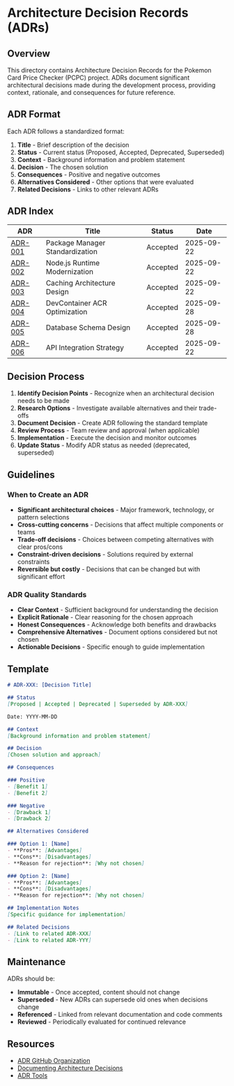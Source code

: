 # Architecture Decision Records (ADRs)

## Overview

This directory contains Architecture Decision Records for the Pokemon Card Price Checker (PCPC) project. ADRs document significant architectural decisions made during the development process, providing context, rationale, and consequences for future reference.

## ADR Format

Each ADR follows a standardized format:

1. **Title** - Brief description of the decision
2. **Status** - Current status (Proposed, Accepted, Deprecated, Superseded)
3. **Context** - Background information and problem statement
4. **Decision** - The chosen solution
5. **Consequences** - Positive and negative outcomes
6. **Alternatives Considered** - Other options that were evaluated
7. **Related Decisions** - Links to other relevant ADRs

## ADR Index

| ADR | Title | Status | Date |
|-----|-------|--------|------|
| [ADR-001](./ADR-001-package-manager-standardization.md) | Package Manager Standardization | Accepted | 2025-09-22 |
| [ADR-002](./ADR-002-nodejs-runtime-modernization.md) | Node.js Runtime Modernization | Accepted | 2025-09-22 |
| [ADR-003](./ADR-003-caching-architecture-design.md) | Caching Architecture Design | Accepted | 2025-09-22 |
| [ADR-004](./ADR-004-devcontainer-acr-optimization.md) | DevContainer ACR Optimization | Accepted | 2025-09-28 |
| [ADR-005](./ADR-005-database-schema-design.md) | Database Schema Design | Accepted | 2025-09-28 |
| [ADR-006](./ADR-006-api-integration-strategy.md) | API Integration Strategy | Accepted | 2025-09-22 |

## Decision Process

1. **Identify Decision Points** - Recognize when an architectural decision needs to be made
2. **Research Options** - Investigate available alternatives and their trade-offs
3. **Document Decision** - Create ADR following the standard template
4. **Review Process** - Team review and approval (when applicable)
5. **Implementation** - Execute the decision and monitor outcomes
6. **Update Status** - Modify ADR status as needed (deprecated, superseded)

## Guidelines

### When to Create an ADR

- **Significant architectural choices** - Major framework, technology, or pattern selections
- **Cross-cutting concerns** - Decisions that affect multiple components or teams
- **Trade-off decisions** - Choices between competing alternatives with clear pros/cons
- **Constraint-driven decisions** - Solutions required by external constraints
- **Reversible but costly** - Decisions that can be changed but with significant effort

### ADR Quality Standards

- **Clear Context** - Sufficient background for understanding the decision
- **Explicit Rationale** - Clear reasoning for the chosen approach
- **Honest Consequences** - Acknowledge both benefits and drawbacks
- **Comprehensive Alternatives** - Document options considered but not chosen
- **Actionable Decisions** - Specific enough to guide implementation

## Template

```markdown
# ADR-XXX: [Decision Title]

## Status
[Proposed | Accepted | Deprecated | Superseded by ADR-XXX]

Date: YYYY-MM-DD

## Context
[Background information and problem statement]

## Decision
[Chosen solution and approach]

## Consequences

### Positive
- [Benefit 1]
- [Benefit 2]

### Negative
- [Drawback 1]
- [Drawback 2]

## Alternatives Considered

### Option 1: [Name]
- **Pros**: [Advantages]
- **Cons**: [Disadvantages]
- **Reason for rejection**: [Why not chosen]

### Option 2: [Name]
- **Pros**: [Advantages]
- **Cons**: [Disadvantages]
- **Reason for rejection**: [Why not chosen]

## Implementation Notes
[Specific guidance for implementation]

## Related Decisions
- [Link to related ADR-XXX]
- [Link to related ADR-YYY]
```

## Maintenance

ADRs should be:
- **Immutable** - Once accepted, content should not change
- **Superseded** - New ADRs can supersede old ones when decisions change
- **Referenced** - Linked from relevant documentation and code comments
- **Reviewed** - Periodically evaluated for continued relevance

## Resources

- [ADR GitHub Organization](https://adr.github.io/)
- [Documenting Architecture Decisions](http://thinkrelevance.com/blog/2011/11/15/documenting-architecture-decisions)
- [ADR Tools](https://github.com/npryce/adr-tools)
